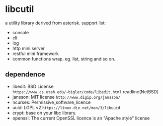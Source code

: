 # libcutil

a utility library derived from asterisk. support list:

- console
- cli
- log
- http mini server
- restful mini framework
- common functions wrap. eg. list, string and so on.

## dependence 

- libedit: BSD License `https://www.cs.utah.edu/~bigler/code/libedit.html` readline(NetBSD)
- jansson: MIT license `http://www.digip.org/jansson/`
- ncurses: Permissive_software_licence
- uuid: LGPL v2 `https://linux.die.net/man/3/libuuid`
- crypt: base on your libc library.
- openssl: The current OpenSSL licence is an "Apache style" license